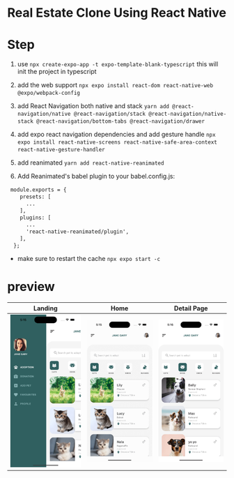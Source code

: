 # Real Estate Clone Using React Native

# Step

1. use `npx create-expo-app -t expo-template-blank-typescript` this will init the project in typescript

2. add the web support `npx expo install react-dom react-native-web @expo/webpack-config`

3. add React Navigation both native and stack `yarn add @react-navigation/native @react-navigation/stack @react-navigation/native-stack @react-navigation/bottom-tabs @react-navigation/drawer`

4. add expo react navigation dependencies and add gesture handle `npx expo install react-native-screens react-native-safe-area-context react-native-gesture-handler`

5. add reanimated
   `yarn add react-native-reanimated`

6. Add Reanimated's babel plugin to your babel.config.js:

```
 module.exports = {
    presets: [
      ...
    ],
    plugins: [
      ...
      'react-native-reanimated/plugin',
    ],
  };
```

- make sure to restart the cache `npx expo start -c`

# preview

| Landing                      | Home                         | Detail Page                  |
| ---------------------------- | ---------------------------- | ---------------------------- |
| ![alt text](./preview/1.png) | ![alt text](./preview/2.png) | ![alt text](./preview/3.png) |

```

```
